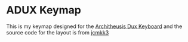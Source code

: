 # ADUX Keymap

This is my keymap designed for the [Architheusis Dux Keyboard](https://github.com/tapioki/cephalopoda/tree/main/Architeuthis%20dux) and the source code for the layout is from [jcmkk3](https://github.com/jcmkk3/adux-zmk-config)